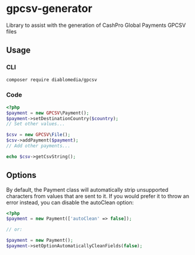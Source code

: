 # gpcsv-generator
Library to assist with the generation of CashPro Global Payments GPCSV files

## Usage

### CLI
```bash
composer require diablomedia/gpcsv
```

### Code
```php
<?php
$payment = new GPCSV\Payment();
$payment->setDestinationCountry($country);
// Set other values...

$csv = new GPCSV\File();
$csv->addPayment($payment);
// Add other payments...

echo $csv->getCsvString();
```

## Options

By default, the Payment class will automatically strip unsupported characters from values that are sent to it. If you would prefer it to throw an error instead, you can disable the autoClean option:

```php
<?php
$payment = new Payment(['autoClean' => false]);

// or:

$payment = new Payment();
$payment->setOptionAutomaticallyCleanFields(false);
```
